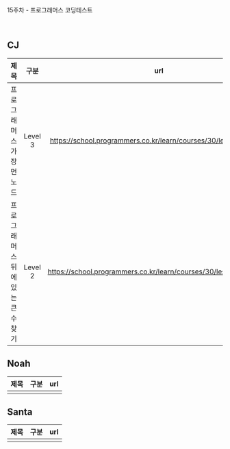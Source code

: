 15주차 - 프로그래머스 코딩테스트

</br>

## CJ

|제목|구분|url|
|:------:|:---:|:---:|
|프로그래머스 가장먼노드|Level 3|https://school.programmers.co.kr/learn/courses/30/lessons/49189|
|프로그래머스 뒤에 있는 큰 수 찾기|Level 2|https://school.programmers.co.kr/learn/courses/30/lessons/154539|


## Noah

| 제목 | 구분 | url |
|:------:|:---:|:---:|
||||

## Santa

|제목|구분|url|
|:------:|:---:|:---:|
||||
